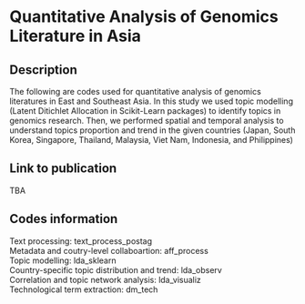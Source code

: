 # Quantitative Analysis of Genomics Literature in Asia
## Description 
The following are codes used for quantitative analysis of genomics literatures in East and Southeast Asia. 
In this study we used topic modelling (Latent Ditichlet Allocation in Scikit-Learn packages) to identify topics in genomics research. Then, we performed spatial and temporal analysis to understand topics proportion and trend in the given countries (Japan, South Korea, Singapore, Thailand, Malaysia, Viet Nam, Indonesia, and Philippines)
## Link to publication 
TBA
## Codes information
Text processing: text_process_postag\
Metadata and coutry-level collaboartion: aff_process\
Topic modelling: lda_sklearn\
Country-specific topic distribution and trend: lda_observ\
Correlation and topic network analysis: lda_visualiz\
Technological term extraction: dm_tech
